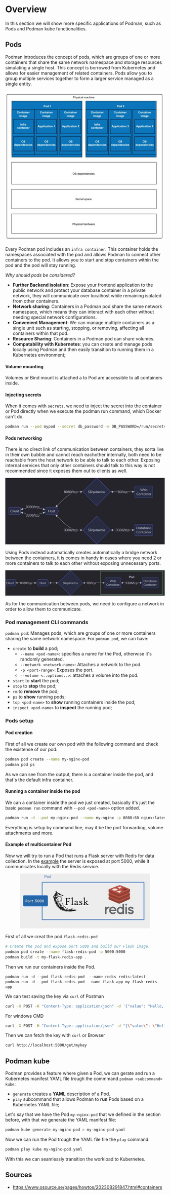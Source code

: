# Overview
In this section we will show more specific applications of Podman, such as Pods and Podman kube functionalities.



## Pods

Podman introduces the concept of pods, which are groups of one or more containers that share the same network namespace and storage resources simulating a single host. This concept is borrowed from Kubernetes and allows for easier management of related containers. Pods allow you to group multiple services
together to form a larger service managed as a single entity.

<p align="center">
  <img src="images/pods.JPG" alt="Esempio di immagine" />
</p>

Every Podman pod includes an `infra container`. This container holds the namespaces associated with the pod and allows Podman to connect other containers to the pod. It allows you to start and stop containers within the pod and the pod will stay running.

*Why should pods be considered?*
 - **Further Backend isolation**: Expose your frontend application to the public network and protect your database container in a private network, they will communicate over localhost while remaining isolated from other containers.
 - **Network sharing**: Containers in a Podman pod share the same network namespace, which means they can interact with each other without needing special network configurations.
 - **Convenient Management**: We can manage multiple containers as a single unit such as starting, stopping, or removing, affecting all containers within that pod.
 - **Resource Sharing**: Containers in a Podman pod can share volumes.
 - **Compatability with Kubernetes**: you can create and manage pods locally using Podman and then easily transition to running them in a Kubernetes environment;

#### Volume mounting
Volumes or Bind mount is attached a to Pod are accessible to all containers inside.

#### Injecting secrets
When it comes with `secrets`, we need to inject the secret into the container or Pod directly when we execute the podman run command, which Docker can't do.
```bash
podman run --pod mypod --secret db_password -e DB_PASSWORD=/run/secrets/db_password postgres:latest
```


#### Pods networking
There is no direct link of communication between containers, they sorta live in their own bubble and cannot reach eachother internally, both need to be reachable from the host network to be able to talk to each other. Exposing internal services that only other containers should talk to this way is not recommended since it exposes them out to clients as well.
<p align="center">
  <img src="images/net.JPG" alt="Esempio di immagine" />
</p>
Using Pods instead automatically creates automatically a bridge network between the containers, it is comes in handy in cases where you need 2 or more containers to talk to each other without exposing unnecessary ports.
<p align="center">
  <img src="images/pod-net.JPG" alt="Esempio di immagine" />
</p>


As for the communication between pods, we need to configure a network in order to allow them to communicate. 

### Pod management CLI commands
```podman pod```: Manages pods, which are groups of one or more containers sharing the same network namespace.
  For ```podman pod```, we can have:
  - ```create``` to **build** a pod;
     - ```--name <pod-name>```: specifies a name for the Pod, otherwise it's randomly generated.
     - ```--network <network-name>```: Attaches a network to the pod.
     - ```-p <port-range>```: Exposes the port.
     - ```--volume <..options..>```: attaches a volume into the pod.
  - ```start``` to **start** the pod;
  - ```stop``` to **stop** the pod;
  - ```rm``` to **remove** the pod;
  - ```ps``` to **show** running pods;
  - ```top <pod-name>``` to **show** running containers inside the pod;
  - ```inspect <pod-name>``` to **inspect** the running pod;

### Pods setup
#### Pod creation
First of all we create our own pod with the following command and check the existense of our pod:
```bash
podman pod create --name my-nginx-pod
podman pod ps
```
As we can see from the output, there is a container inside the pod, and that's the default infra container.

#### Running a container inside the pod
We can a container inside the pod we just created, basically it's just the basic `podman run` command with `--pod <pod-name>` option added.
```bash
podman run -d --pod my-nginx-pod --name my-nginx -p 8080:80 nginx:latest
```
Everything is setup by command line, may it be the port forwarding, volume attachments and more.

#### Example of multicontainer Pod
Now we will try to run a Pod that runs a Flask server with Redis for data collection.
In the  [example](https://github.com/NakajimaAkemi/Microservices-containerization/tree/master/workdir/redis-pod) the server is exposed at port 5000, while it communicates locally with the Redis service.

<p align="center">
  <img src="images/cool-pod.JPG" alt="Esempio di immagine" />
</p>

First of all we creat the pod `flask-redis-pod`
```bash
# Create the pod and expose port 5000 and build our Flask image.
podman pod create --name flask-redis-pod -p 5000:5000
podman build -t my-flask-redis-app .
```
Then we run our containers inside the Pod.
```
podman run -d --pod flask-redis-pod  --name redis redis:latest
podman run -d --pod flask-redis-pod --name flask-app my-flask-redis-app
```
We can test saving the key via `curl` of Postman
```bash
curl -X POST -H "Content-Type: application/json" -d '{"value": "Hello, Redis!"}' http://localhost:5000/set/mykey
```
For windows CMD
```bash
curl -X POST -H "Content-Type: application/json" -d "{\"value\": \"Hello, Redis!\"}" http://localhost:5000/set/mykey
```
Then we can fetch the key with `curl` or Browser
```bash
curl http://localhost:5000/get/mykey
```


## Podman kube
Podman provides a feature where given a Pod, we can gerate and run a Kubernetes manifest YAML file trough the commmand ```podman <subcommand> kube```:
  - ```generate``` creates a **YAML** description of a Pod.
  - ```play``` subcommand that allows Podman to **run** Pods based on a Kubernetes YAML file;

Let's say that we have the Pod `my-nginx-pod` that we defined in the section before, with that we generate the YAML manifest file:

```bash
podman kube generate my-nginx-pod > my-nginx-pod.yaml
```
Now we can run the Pod trough the YAML file file the `play` command:
```bash
podman play kube my-nginx-pod.yaml
```

With this we can seamlessly transition the workload to Kubernetes.


## Sources
 - https://www.osource.se/pages/howtos/202308291847.html#containers


